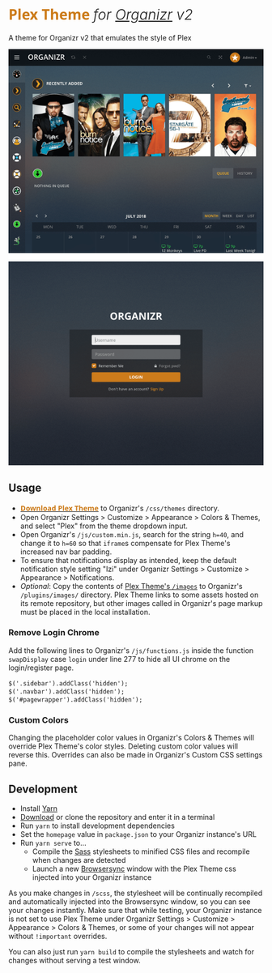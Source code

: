 # <font style="color: #CC7B19; font-family: 'Open Sans'; font-weight: 700">Plex Theme</font> <i style="font-weight: 300">for [Organizr](https://organizr.app) v2</i>
A theme for Organizr v2 that emulates the style of Plex

![Screen Shot](screenshot.png "Screen Shot")

## Usage

- [<b style="color: #CC7B19; font-family: 'Open Sans'">Download Plex Theme</b>](https://raw.githubusercontent.com/Burry/organizr-v2-plex-theme/master/css/Plex.css) to Organizr's `/css/themes` directory.
- Open Organizr Settings > Customize > Appearance > Colors & Themes, and select "Plex" from the theme dropdown input.
- Open Organizr's `/js/custom.min.js`, search for the string `h=40`, and change it to `h=60` so that `iframe`s compensate for Plex Theme's increased nav bar padding.
- To ensure that notifications display as intended, keep the default notification style setting "Izi" under Organizr Settings > Customize > Appearance > Notifications.
- *Optional*: Copy the contents of [Plex Theme's `/images`](https://github.com/Burry/organizr-v2-plex-theme/tree/master/images) to Organizr's `/plugins/images/` directory. Plex Theme links to some assets hosted on its remote repository, but other images called in Organizr's page markup must be placed in the local installation.

### Remove Login Chrome

Add the following lines to Organizr's `/js/functions.js` inside the function `swapDisplay` case `login` under line 277 to hide all UI chrome on the login/register page.

```
$('.sidebar').addClass('hidden');
$('.navbar').addClass('hidden');
$('#pagewrapper').addClass('hidden');

```

### Custom Colors

Changing the placeholder color values in Organizr's Colors & Themes will override Plex Theme's color styles. Deleting custom color values will reverse this. Overrides can also be made in Organizr's Custom CSS settings pane.

## Development

- Install [Yarn](https://yarnpkg.com/en/docs/install)
- [Download](https://github.com/Burry/organizr-v2-plex-theme/archive/master.zip) or clone the repository and enter it in a terminal
- Run `yarn` to install development dependencies
- Set the `homepage` value in `package.json` to your Organizr instance's URL
- Run `yarn serve` to...
    - Compile the [Sass](https://sass-lang.com/documentation/file.SASS_REFERENCE.html) stylesheets to minified CSS files and recompile when changes are detected
    - Launch a new [Browsersync](https://browsersync.io) window with the Plex Theme css injected into your Organizr instance

As you make changes in `/scss`, the stylesheet will be continually recompiled and automatically injected into the Browsersync window, so you can see your changes instantly. Make sure that while testing, your Organizr instance is not set to use Plex Theme under Organizr Settings > Customize > Appearance > Colors & Themes, or some of your changes will not appear without `!important` overrides.

You can also just run `yarn build` to compile the stylesheets and watch for changes without serving a test window.

